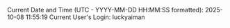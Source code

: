 Current Date and Time (UTC - YYYY-MM-DD HH:MM:SS formatted): 2025-10-08 11:55:19
Current User's Login: luckyaiman
